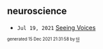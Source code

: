 ## neuroscience


* <code>Jul 19, 2021</code> [Seeing Voices](2021-07-19T15-32-44-seeing-voices.md)

<sup><sub>generated 15 Dec 2021 21:31:58 by <a href='https://github.com/senorprogrammer/til'>til</a></sub></sup>
